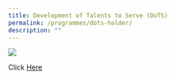 ```yaml
---
title: Development of Talents to Serve (DoTS)
permalink: /programmes/dots-holder/
description: ""
---
```


![](https://lh3.googleusercontent.com/8M8VMEPR866Ag2Nhs63fqf9I6WiiV-_XcqMmKtWJk4l88Tb7MuayZXzXodVXkFL4NkFdXFwzoxqrO6fHAb8Z_P6BSNwu0i7ewXQuZEd1S3fmCDEI=w1280)

Click [Here](https://sites.google.com/moe.edu.sg/smssdots/home)